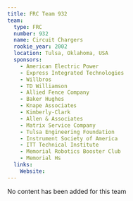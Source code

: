 ```yaml
---
title: FRC Team 932
team:
  type: FRC
  number: 932
  name: Circuit Chargers
  rookie_year: 2002
  location: Tulsa, Oklahoma, USA
  sponsors:
    - American Electric Power
    - Express Integrated Technologies
    - Willbros
    - TD Williamson
    - Allied Fence Company
    - Baker Hughes
    - Knape Associates
    - Kimberly-Clark
    - Allen & Associates
    - Matrix Service Company
    - Tulsa Engineering Foundation
    - Instrument Society of America
    - ITT Technical Institute
    - Memorial Robotics Booster Club
    - Memorial Hs
  links:
    Website: 
---
```

No content has been added for this team